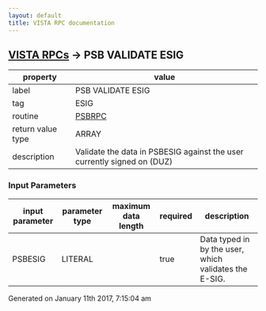 ```yaml
---
layout: default
title: VISTA RPC documentation
---
```




## [VISTA RPCs](TableOfContent.md) &#8594; PSB VALIDATE ESIG 

 property | value 
--- | --- 
 label | PSB VALIDATE ESIG
 tag | ESIG
 routine | [PSBRPC](http://code.osehra.org/dox/Routine_PSBRPC_source.html)
 return value type | ARRAY
 description | Validate the data in PSBESIG against the user currently signed on (DUZ)

### Input Parameters

| input parameter | parameter type | maximum data length | required | description | 
| --- | --- | --- | --- | --- | 
| PSBESIG | LITERAL |  | true | Data typed in by the user, which validates the E-SIG. | 




 Generated on January 11th 2017, 7:15:04 am